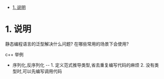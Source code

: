 

<!-- TOC -->

- [1. 说明](#1-说明)

<!-- /TOC -->

<a id="markdown-1-说明" name="1-说明"></a>
# 1. 说明


静态编程语言的泛型解决什么问题? 在哪些常用的场景下会使用?

c++ 举例
* 序列化,反序列化 -- 1. 定义范式推导类型,省去重复编写代码的麻烦  2. 没有类型时,可以先编写调用代码
